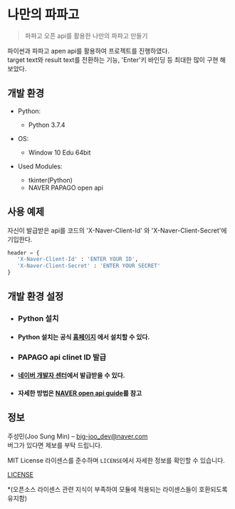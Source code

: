 # 나만의 파파고
> 파파고 오픈 api를 활용한 나만의 파파고 만들기


파이썬과 파파고 apen api를 활용하여 프로젝트를 진행하였다.  
target text와 result text를 전환하는 기능, 'Enter'키 바인딩 등 최대한 많이 구현 해 보았다.


## 개발 환경

* Python:  
  - Python  3.7.4  
    
* OS:  
  - Window 10 Edu 64bit  
    
* Used Modules:  
  - tkinter(Python)  
  - NAVER PAPAGO open api
  
  
## 사용 예제

 자신이 발급받은 api를 코드의 'X-Naver-Client-Id' 와 'X-Naver-Client-Secret'에 기입한다.  
 ```python
header = {
    'X-Naver-Client-Id' : 'ENTER YOUR ID',
    'X-Naver-Client-Secret' : 'ENTER YOUR SECRET'
}
```

## 개발 환경 설정

 * ### Python 설치  
 - #### Python 설치는 공식 [홈페이지](https://www.python.org/) 에서 설치할 수 있다.
  
 * ### PAPAGO api clinet ID 발급
 - #### [네이버 개발자 센터]( https://developers.naver.com/)에서 발급받을 수 있다.  
 - #### 자세한 방법은 [NAVER open api guide](https://github.com/naver/naver-openapi-guide/tree/master/ko/papago-apis)를 참고
 


## 정보

 주성민(Joo Sung Min) – big-joo_dev@naver.com  
 버그가 있다면 제보를 부탁 드립니다.  
   
  MIT License 라이센스를 준수하며 ``LICENSE``에서 자세한 정보를 확인할 수 있습니다.

 [LICENSE](https://github.com/Sungmin-Joo/My-own-papago/blob/master/LICENSE)
 
 *(오픈소스 라이센스 관련 지식이 부족하여 모듈에 적용되는 라이센스들이 호환되도록 유지함)
